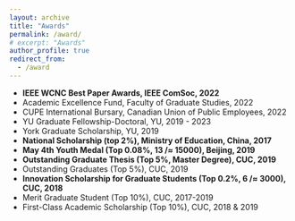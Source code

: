 ```yaml
---
layout: archive
title: "Awards"
permalink: /award/
# excerpt: "Awards"
author_profile: true
redirect_from: 
  - /award
---
```


* **IEEE WCNC Best Paper Awards, IEEE ComSoc, 2022**
* Academic Excellence Fund, Faculty of Graduate Studies, 2022
* CUPE International Bursary, Canadian Union of Public Employees, 2022
* YU Graduate Fellowship-Doctoral, YU, 2019 - 2023
* York Graduate Scholarship, YU, 2019
* **National Scholarship (top 2%), Ministry of Education, China, 2017**
* **May 4th Youth Medal (Top 0.08%, 13 /$\approx$ 15000), Beijing, 2019**
* **Outstanding Graduate Thesis (Top 5%, Master Degree), CUC, 2019**
* Outstanding Graduates (Top 5%), CUC, 2019
* **Innovation Scholarship for Graduate Students (Top 0.2%, 6 /$\approx$ 3000), CUC, 2018**
* Merit Graduate Student (Top 10%), CUC, 2017-2019
* First-Class Academic Scholarship (Top 10%), CUC, 2018 & 2019

